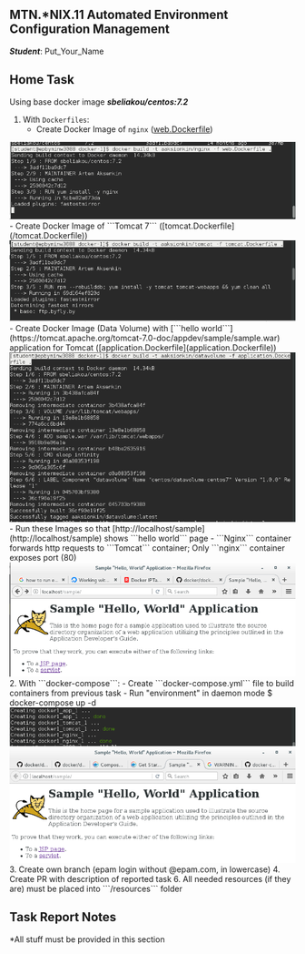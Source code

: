 MTN.*NIX.11 Automated Environment Configuration Management
---

***Student***: Put_Your_Name

Home Task
---

Using base docker image ***sbeliakou/centos:7.2***

1. With ```Dockerfiles```:
    - Create Docker Image of ```nginx``` ([web.Dockerfile](/web.Dockerfile))
<img src="resources/Screenshot from 2017-07-31 14-08-50.png">    
    - Create Docker Image of ```Tomcat 7``` ([tomcat.Dockerfile](/tomcat.Dockerfile))
<img src="resources/Screenshot from 2017-07-31 14-05-21.png">     
    - Create Docker Image (Data Volume) with [```hello world```](https://tomcat.apache.org/tomcat-7.0-doc/appdev/sample/sample.war) application for Tomcat ([application.Dockerfile](application.Dockerfile))
<img src="resources/Screenshot from 2017-07-31 13-59-15.png">    
    - Run these Images so that [http://localhost/sample](http://localhost/sample) shows ```hello world``` page
    - ```Nginx``` container forwards http requests to ```Tomcat``` container; Only ```nginx``` container exposes port (80)
<img src="resources/Screenshot from 2017-07-31 14-35-55.png">
2. With ```docker-compose```:
    - Create ```docker-compose.yml``` file to build containers from previous task
    - Run "environment" in daemon mode
    $ docker-compose up -d
<img src="resources/Screenshot from 2017-07-31 15-03-02.png">
<img src="resources/Screenshot from 2017-07-31 15-04-37.png">
3. Create own branch (epam login without @epam.com, in lowercase)
4. Create PR with description of reported task
6. All needed resources (if they are) must be placed into ```/resources``` folder

Task Report Notes
---
*All stuff must be provided in this section
